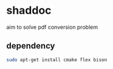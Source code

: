 # shaddoc
aim to solve pdf conversion problem

## dependency
```sh
sudo apt-get install cmake flex bison
```